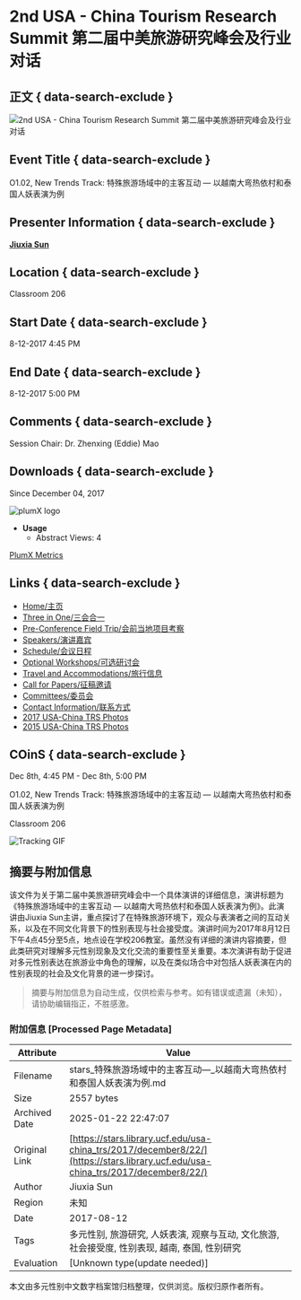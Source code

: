 # 2nd USA - China Tourism Research Summit 第二届中美旅游研究峰会及行业对话

## 正文 { data-search-exclude }


![2nd USA - China Tourism Research Summit  第二届中美旅游研究峰会及行业对话](/assets/md5images/e3b222fa09941917df25e9da96cfb08e.png)

## Event Title { data-search-exclude }

O1.02, New Trends Track: 特殊旅游场域中的主客互动 — 以越南大弯热依村和泰国人妖表演为例

## Presenter Information { data-search-exclude }

[**Jiuxia Sun**](https://stars.library.ucf.edu/do/search/?q=author_lname%3A%22Sun%22%20author_fname%3A%22Jiuxia%22&start=0&context=7014507)

## Location { data-search-exclude }

Classroom 206

## Start Date { data-search-exclude }

8-12-2017 4:45 PM

## End Date { data-search-exclude }

8-12-2017 5:00 PM

## Comments { data-search-exclude }

Session Chair: Dr. Zhenxing (Eddie) Mao

## Downloads { data-search-exclude }

Since December 04, 2017

![plumX logo](https://cdn.plu.mx/3ba727faf225e19d2c759f6ebffc511d/plumx-inverse-logo.png)

-   **Usage**
    -   Abstract Views: 4

[PlumX Metrics](https://plu.mx/plum/a/?repo_url=https://stars.library.ucf.edu/usa-china_trs/2017/december8/22&theme=plum-bigben-theme "PlumX Metrics Detail Page")

## Links { data-search-exclude }

-   [Home/主页](https://stars.library.ucf.edu/usa-china_trs)
-   [Three in One/三会合一](http://stars.library.ucf.edu/usa-china_trs/threeinone.html)
-   [Pre-Conference Field Trip/会前当地项目考察](http://stars.library.ucf.edu/usa-china_trs/fieldtrip.html)
-   [Speakers/演讲嘉宾](http://stars.library.ucf.edu/usa-china_trs/speakers.html)
-   [Schedule/会议日程](http://stars.library.ucf.edu/usa-china_trs/2017/)
-   [Optional Workshops/可选研讨会](http://stars.library.ucf.edu/usa-china_trs/optional_workshops.html)
-   [Travel and Accommodations/旅行信息](http://stars.library.ucf.edu/usa-china_trs/travel.html)
-   [Call for Papers/征稿邀请](http://stars.library.ucf.edu/usa-china_trs/callforpapers.html)
-   [Committees/委员会](http://stars.library.ucf.edu/usa-china_trs/committees.html)
-   [Contact Information/联系方式](http://stars.library.ucf.edu/usa-china_trs/contact.html)
-   [2017 USA-China TRS Photos](http://stars.library.ucf.edu/usa-china_trs_photos)
-   [2015 USA-China TRS Photos](http://stars.library.ucf.edu/usa-china2015)

## COinS { data-search-exclude }

Dec 8th, 4:45 PM - Dec 8th, 5:00 PM

O1.02, New Trends Track: 特殊旅游场域中的主客互动 — 以越南大弯热依村和泰国人妖表演为例

Classroom 206

![Tracking GIF](https://stars.library.ucf.edu/do/tracking-gif/cover-page.gif?article_uri=https%3A%2F%2Fstars.library.ucf.edu%2Fusa-china_trs%2F2017%2Fdecember8%2F22%2F)
<!-- tcd_original_link https://stars.library.ucf.edu/usa-china_trs/2017/december8/22/ -->


## 摘要与附加信息

<!-- tcd_abstract -->
该文件为关于第二届中美旅游研究峰会中一个具体演讲的详细信息，演讲标题为《特殊旅游场域中的主客互动 — 以越南大弯热依村和泰国人妖表演为例》。此演讲由Jiuxia Sun主讲，重点探讨了在特殊旅游环境下，观众与表演者之间的互动关系，以及在不同文化背景下的性别表现与社会接受度。演讲时间为2017年8月12日下午4点45分至5点，地点设在学校206教室。虽然没有详细的演讲内容摘要，但此类研究对理解多元性别现象及文化交流的重要性至关重要。本次演讲有助于促进对多元性别表达在旅游业中角色的理解，以及在类似场合中对包括人妖表演在内的性别表现的社会及文化背景的进一步探讨。
<!-- tcd_abstract_end -->

> 摘要与附加信息为自动生成，仅供检索与参考。如有错误或遗漏（未知），请协助编辑指正，不胜感激。

### 附加信息 [Processed Page Metadata]

| Attribute       | Value                                  |
|-----------------|----------------------------------------|
| Filename        | stars_特殊旅游场域中的主客互动—_以越南大弯热依村和泰国人妖表演为例.md                             |
| Size            | 2557 bytes                           |
| Archived Date   | 2025-01-22 22:47:07                             |
| Original Link   | [https://stars.library.ucf.edu/usa-china_trs/2017/december8/22/](https://stars.library.ucf.edu/usa-china_trs/2017/december8/22/)                       |
| Author          | Jiuxia Sun                               |
| Region          | 未知                               |
| Date            | 2017-08-12                                 |
| Tags            | 多元性别, 旅游研究, 人妖表演, 观察与互动, 文化旅游, 社会接受度, 性别表现, 越南, 泰国, 性别研究                                 |
| Evaluation            | [Unknown type(update needed)]                                 |
<!-- tcd_table_end -->

本文由多元性别中文数字档案馆归档整理，仅供浏览。版权归原作者所有。
